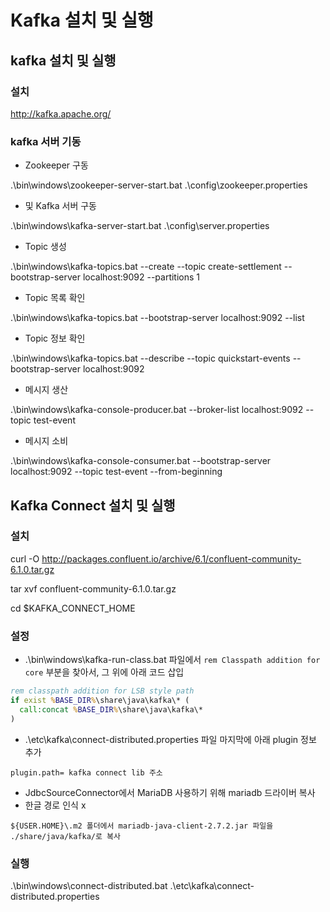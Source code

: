 # Kafka 설치 및 실행



## kafka 설치 및 실행

### 설치
http://kafka.apache.org/


### kafka 서버 기동

- Zookeeper 구동

.\bin\windows\zookeeper-server-start.bat .\config\zookeeper.properties

- 및 Kafka 서버 구동

.\bin\windows\kafka-server-start.bat .\config\server.properties

- Topic 생성

.\bin\windows\kafka-topics.bat --create --topic create-settlement --bootstrap-server localhost:9092 --partitions 1

- Topic 목록 확인

.\bin\windows\kafka-topics.bat --bootstrap-server localhost:9092 --list

- Topic 정보 확인

.\bin\windows\kafka-topics.bat  --describe --topic quickstart-events --bootstrap-server localhost:9092

- 메시지 생산

.\bin\windows\kafka-console-producer.bat --broker-list localhost:9092 --topic test-event

- 메시지 소비

.\bin\windows\kafka-console-consumer.bat --bootstrap-server localhost:9092 --topic test-event --from-beginning



## Kafka Connect 설치 및 실행

### 설치

curl -O http://packages.confluent.io/archive/6.1/confluent-community-6.1.0.tar.gz 

tar xvf confluent-community-6.1.0.tar.gz 

cd $KAFKA_CONNECT_HOME

### 설정
  - .\bin\windows\kafka-run-class.bat 파일에서 `rem Classpath addition for core` 부분을 찾아서, 그 위에 아래 코드 삽입

  ```bat
  rem classpath addition for LSB style path
  if exist %BASE_DIR%\share\java\kafka\* (
  	call:concat %BASE_DIR%\share\java\kafka\*
  )
  ```

  - .\etc\kafka\connect-distributed.properties 파일 마지막에 아래 plugin 정보 추가

  ```properties
  plugin.path= kafka connect lib 주소
  ```

  - JdbcSourceConnector에서 MariaDB 사용하기 위해 mariadb 드라이버 복사
  - 한글 경로 인식 x

  `${USER.HOME}\.m2 폴더에서 mariadb-java-client-2.7.2.jar 파일을 ./share/java/kafka/로 복사`

### 실행


.\bin\windows\connect-distributed.bat .\etc\kafka\connect-distributed.properties













